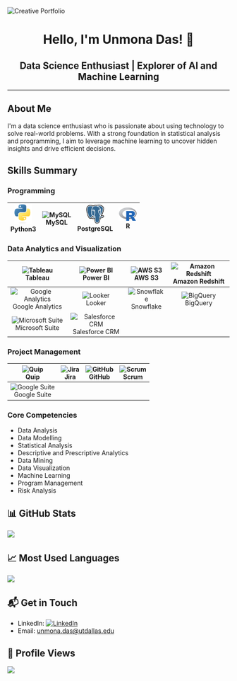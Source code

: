 

![Creative Portfolio](https://github.com/IamUnmona/IamUnmona/blob/main/Welcome%20to%20my%20page.gif)






<div align="center">

# Hello, I'm Unmona Das! 👋

## Data Science Enthusiast | Explorer of AI and Machine Learning


</div>

---

##  About Me
I'm a data science enthusiast who is passionate about using technology to solve real-world problems. With a strong foundation in statistical analysis and programming, I aim to leverage machine learning to uncover hidden insights and drive efficient decisions.

## Skills Summary

### Programming
| <img src="https://github.com/IamUnmona/IamUnmona/blob/main/Python%20Software%20Foundation_idixzIbrOi_2.svg" alt="Python3" width="40"/><br>Python3 | <img src="https://github.com/IamUnmona/IamUnmona/blob/main/Oracle%20MySQL_idtlXpo9bo_1.svg" alt="MySQL" width="40"/><br>MySQL | <img src="https://github.com/IamUnmona/IamUnmona/blob/main/PostgreSQL_idG_UafUz7_2.svg" alt="PostgreSQL" width="40"/><br>PostgreSQL | <img src="https://github.com/IamUnmona/IamUnmona/blob/main/r-lang.svg" alt="R" width="40"/><br>R |
|:---:|:---:|:---:|:---:|

### Data Analytics and Visualization
| <img src="URL_TO_TABLEAU_LOGO" alt="Tableau" width="40"/><br>Tableau | <img src="URL_TO_POWERBI_LOGO" alt="Power BI" width="40"/><br>Power BI | <img src="URL_TO_AWSS3_LOGO" alt="AWS S3" width="40"/><br>AWS S3 | <img src="URL_TO_AMAZONREDSHIFT_LOGO" alt="Amazon Redshift" width="40"/><br>Amazon Redshift |
|:---:|:---:|:---:|:---:|
| <img src="URL_TO_GOOGLEANALYTICS_LOGO" alt="Google Analytics" width="40"/><br>Google Analytics | <img src="URL_TO_LOOKER_LOGO" alt="Looker" width="40"/><br>Looker | <img src="URL_TO_SNOWFLAKE_LOGO" alt="Snowflake" width="40"/><br>Snowflake | <img src="URL_TO_BIGQUERY_LOGO" alt="BigQuery" width="40"/><br>BigQuery |
| <img src="URL_TO_MICROSOFTSUITE_LOGO" alt="Microsoft Suite" width="40"/><br>Microsoft Suite | <img src="URL_TO_SALESFORCECRM_LOGO" alt="Salesforce CRM" width="40"/><br>Salesforce CRM |

### Project Management
| <img src="URL_TO_QUIP_LOGO" alt="Quip" width="40"/><br>Quip | <img src="URL_TO_JIRA_LOGO" alt="Jira" width="40"/><br>Jira | <img src="URL_TO_GITHUB_LOGO" alt="GitHub" width="40"/><br>GitHub | <img src="URL_TO_SCRUM_LOGO" alt="Scrum" width="40"/><br>Scrum |
|:---:|:---:|:---:|:---:|
| <img src="URL_TO_GOOGLESUITE_LOGO" alt="Google Suite" width="40"/><br>Google Suite |

### Core Competencies
- Data Analysis
- Data Modelling
- Statistical Analysis
- Descriptive and Prescriptive Analytics
- Data Mining
- Data Visualization
- Machine Learning
- Program Management
- Risk Analysis

## 📊 GitHub Stats
![](https://github-readme-stats.vercel.app/api?username=iamUnmona&show_icons=true&theme=radical)

## 📈 Most Used Languages
![](https://github-readme-stats.vercel.app/api/top-langs/?username=iamUnmona&layout=compact&theme=vue)


## 📬 Get in Touch
- LinkedIn: [![LinkedIn](https://img.shields.io/badge/LinkedIn-Unmona_Das-blue?style=flat-square&logo=linkedin)](https://www.linkedin.com/in/unmonadas/)
- Email: [unmona.das@utdallas.edu](mailto:unmona.das@utdallas.edu)

## 👀 Profile Views
![](https://komarev.com/ghpvc/?username=iamUnmona&style=flat-square&color=blueviolet)


